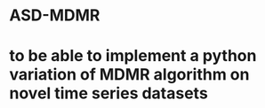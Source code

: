 # ASD-MDMR

# to be able to implement a python variation of MDMR algorithm on novel time series datasets 
